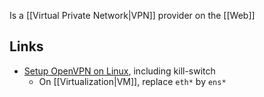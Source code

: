 Is a [[Virtual Private Network|VPN]] provider on the [[Web]]
## Links
- [Setup OpenVPN on Linux](https://mullvad.net/en/help/linux-openvpn-installation/), including kill-switch
	- On [[Virtualization|VM]], replace `eth*` by `ens*`